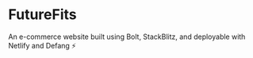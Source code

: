 # FutureFits

An e-commerce website built using Bolt, StackBlitz, and deployable with Netlify and Defang ⚡️
